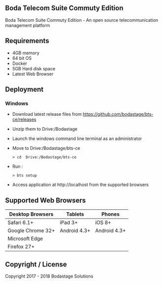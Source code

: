 ## Boda Telecom Suite Commuty Edition

Boda Telecom Suite Commuty Edition - An open source telecommunication management platform

## Requirements 

* 4GB memory
* 64 bit OS
* Docker
* 5GB Hard disk space
* Latest Web Browser

## Deployment

### Windows
* Download latest release files from https://github.com/bodastage/bts-ce/releases
* Unzip them to Drive:/Bodastage
* Launch the windows command line terminal as an administrator
* Move to Drive:/Bodastage/bts-ce
  ```batch 
  > cd  Drive:/Bodastage/bts-ce
  ```
* Run :  
  ```batch 
  > bts setup
  ```
  > 
  
* Access application at http://localhost from the supported browsers


## Supported Web Browsers

| Desktop Browsers | Tablets |  Phones |
| -------- | ------- | ----------- |
| Safari 6.1+ | iPad 3+ |  iOS 8+ |
| Google Chrome 32+ |  Android 4.3+ | Android 4.3+ |
| Microsoft Edge |  |  |
| Firefox 27+ | | |

## Copyright / License
Copyright 2017 - 2018 Bodastage Solutions
